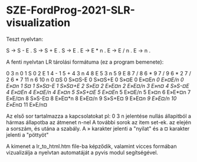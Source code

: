 # SZE-FordProg-2021-SLR-visualization

Teszt nyelvtan:

S -> S - E .
S -> S + E .
S -> E .
E -> E * n .
E -> E / n .
E -> n .

A fenti nyelvtan LR tárolási formátuma (ez a program bemenete): 

0 3 n 0 1 S 0 2 E 1 4 - 1 5 + 4 3 n 4 8 E 5 3 n 5 9 E 8 7 / 8 6 * 9 7 / 9 6 * 2 7 / 2 6 * 7 11 n 6 10 n
0 ¤S
0 S»¤S-E
0 S»¤S+E
0 S»¤E
0 E»¤E*n
0 E»¤E/n
0 E»¤n
1 S¤
1 S»S¤-E
1 S»S¤+E
2 S»E¤
2 E»E¤*n
2 E»E¤/n
3 E»n¤
4 S»S-¤E
4 E»¤E*n
4 E»¤E/n
4 E»¤n
5 S»S+¤E
5 E»¤E*n
5 E»¤E/n
5 E»¤n
6 E»E*¤n
7 E»E/¤n
8 S»S-E¤
8 E»E¤*n
8 E»E¤/n
9 S»S+E¤
9 E»E¤*n
9 E»E¤/n
10 E»E*n¤
11 E»E/n¤

Az első sor tartalmazza a kapcsolatokat pl: 0 3 n jelentése nullás állapitból a hármas állapotba az átmenet n-nel
A további sorok az item set-ek. az elején a sorszám, és utána a szabály. A » karakter jelenti a "nyilat" és a ¤ karakter jelenti a "pöttyöt"

A kimenet a lr_to_html.htm file-ba képződik, valamint vicces formában vizualizálja a nyelvtan automatáját a pyvis modul segítségével.

